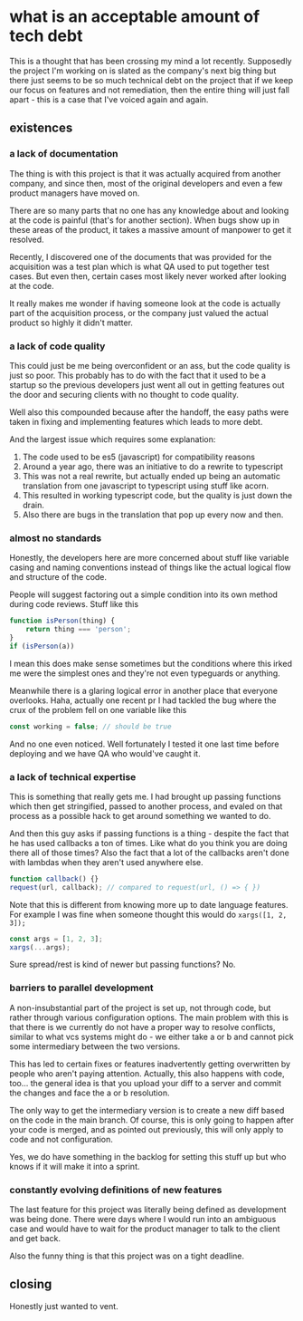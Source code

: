 # what is an acceptable amount of tech debt

This is a thought that has been crossing my mind a lot recently. Supposedly the
project I'm working on is slated as the company's next big thing but there just
seems to be so much technical debt on the project that if we keep our focus on
features and not remediation, then the entire thing will just fall apart - this
is a case that I've voiced again and again.

## existences

### a lack of documentation

The thing is with this project is that it was actually acquired from another
company, and since then, most of the original developers and even a few product
managers have moved on.

There are so many parts that no one has any knowledge about and looking at the
code is painful (that's for another section). When bugs show up in these areas
of the product, it takes a massive amount of manpower to get it resolved.

Recently, I discovered one of the documents that was provided for the
acquisition was a test plan which is what QA used to put together test cases.
But even then, certain cases most likely never worked after looking at the code.

It really makes me wonder if having someone look at the code is actually part of
the acquisition process, or the company just valued the actual product so highly
it didn't matter.

### a lack of code quality

This could just be me being overconfident or an ass, but the code quality is
just so poor. This probably has to do with the fact that it used to be a startup
so the previous developers just went all out in getting features out the door
and securing clients with no thought to code quality.

Well also this compounded because after the handoff, the easy paths were taken
in fixing and implementing features which leads to more debt.

And the largest issue which requires some explanation:

1. The code used to be es5 (javascript) for compatibility reasons
2. Around a year ago, there was an initiative to do a rewrite to typescript
3. This was not a real rewrite, but actually ended up being an automatic
   translation from one javascript to typescript using stuff like acorn.
4. This resulted in working typescript code, but the quality is just down the
   drain.
5. Also there are bugs in the translation that pop up every now and then.

### almost no standards

Honestly, the developers here are more concerned about stuff like variable
casing and naming conventions instead of things like the actual logical flow and
structure of the code.

People will suggest factoring out a simple condition into its own method during
code reviews. Stuff like this

```javascript
function isPerson(thing) {
    return thing === 'person';
}
if (isPerson(a))
```

I mean this does make sense sometimes but the conditions where this irked me
were the simplest ones and they're not even typeguards or anything.

Meanwhile there is a glaring logical error in another place that everyone
overlooks. Haha, actually one recent pr I had tackled the bug where the crux of
the problem fell on one variable like this

```javascript
const working = false; // should be true
```

And no one even noticed. Well fortunately I tested it one last time before
deploying and we have QA who would've caught it.

### a lack of technical expertise

This is something that really gets me. I had brought up passing functions which
then get stringified, passed to another process, and evaled on that process as a
possible hack to get around something we wanted to do.

And then this guy asks if passing functions is a thing - despite the fact that
he has used callbacks a ton of times. Like what do you think you are doing there
all of those times? Also the fact that a lot of the callbacks aren't done with
lambdas when they aren't used anywhere else.

```javascript
function callback() {}
request(url, callback); // compared to request(url, () => { })
```

Note that this is different from knowing more up to date language features. For
example I was fine when someone thought this would do `xargs([1, 2, 3]);`

```javascript
const args = [1, 2, 3];
xargs(...args);
```

Sure spread/rest is kind of newer but passing functions? No.

### barriers to parallel development

A non-insubstantial part of the project is set up, not through code, but rather
through various configuration options. The main problem with this is that there
is we currently do not have a proper way to resolve conflicts, similar to what
vcs systems might do - we either take a or b and cannot pick some intermediary
between the two versions.

This has led to certain fixes or features inadvertently getting overwritten by
people who aren't paying attention. Actually, this also happens with code,
too... the general idea is that you upload your diff to a server and commit the
changes and face the a or b resolution.

The only way to get the intermediary version is to create a new diff based on
the code in the main branch. Of course, this is only going to happen after your
code is merged, and as pointed out previously, this will only apply to code and
not configuration.

Yes, we do have something in the backlog for setting this stuff up but who knows
if it will make it into a sprint.

### constantly evolving definitions of new features

The last feature for this project was literally being defined as development was
being done. There were days where I would run into an ambiguous case and would
have to wait for the product manager to talk to the client and get back.

Also the funny thing is that this project was on a tight deadline.

## closing

Honestly just wanted to vent.
